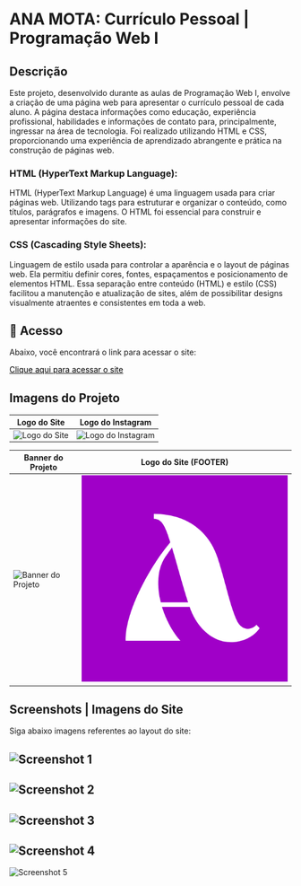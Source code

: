 # ANA MOTA: Currículo Pessoal | Programação Web I

## Descrição
Este projeto, desenvolvido durante as aulas de Programação Web I, envolve a criação de uma página web para apresentar o currículo pessoal de cada aluno. A página destaca informações como educação, experiência profissional, habilidades e informações de contato para, principalmente, ingressar na área de tecnologia. Foi realizado utilizando HTML e CSS, proporcionando uma experiência de aprendizado abrangente e prática na construção de páginas web.

### HTML (HyperText Markup Language): 


HTML (HyperText Markup Language) é uma linguagem usada para criar páginas web. Utilizando tags para estruturar e organizar o conteúdo, como títulos, parágrafos e imagens. O HTML foi essencial para construir e apresentar informações do site.

### CSS (Cascading Style Sheets): 


Linguagem de estilo usada para controlar a aparência e o layout de páginas web. Ela permitiu definir cores, fontes, espaçamentos e posicionamento de elementos HTML. Essa separação entre conteúdo (HTML) e estilo (CSS) facilitou a manutenção e atualização de sites, além de possibilitar designs visualmente atraentes e consistentes em toda a web.


## 📱 Acesso
Abaixo, você encontrará o link para acessar o site:

<a href="https://encr.pw/AnaMota-CV" style="color: black;">Clique aqui para acessar o site</a>



## Imagens do Projeto 

|     Logo do Site     |     Logo do Instagram     |
|----------------------|---------------------------|
| ![Logo do Site](https://github.com/anamota13/Projeto_CV_Pessoal---Desenvolvimento-Web-I/assets/110187484/603c458d-ed79-4d89-8711-0c852a1fa8de) | ![Logo do Instagram](https://github.com/anamota13/Projeto_CV_Pessoal---Desenvolvimento-Web-I/assets/110187484/255e2ac1-6c6e-4540-b78e-1486fd132180) |

|     Banner do Projeto     |     Logo do Site (FOOTER)     |
|----------------------|---------------------------|
| ![Banner do Projeto](https://github.com/anamota13/Projeto_CV_Pessoal---Desenvolvimento-Web-I/assets/110187484/dd988837-7a45-4fa5-a051-6d0cc592b8d4) | ![Logo do Site (FOOTER)](https://github.com/anamota13/Projeto_CV_Pessoal---Desenvolvimento-Web-I/blob/main/logo_footer.png?raw=true) |



## Screenshots | Imagens do Site

Siga abaixo imagens referentes ao layout do site: 

![Screenshot 1](https://github.com/anamota13/Projeto_CV_Pessoal---Desenvolvimento-Web-I/assets/110187484/98ac27a5-5ac5-446e-ac35-36b3e91b2ac4)
---

![Screenshot 2](https://github.com/anamota13/Projeto_CV_Pessoal---Desenvolvimento-Web-I/assets/110187484/5ef25d18-2af4-446e-8804-ce2a70f030d4)
---

![Screenshot 3](https://github.com/anamota13/Projeto_CV_Pessoal---Desenvolvimento-Web-I/assets/110187484/0cfc81d8-ce2d-49de-bf36-e406f7d5985f)
---

![Screenshot 4](https://github.com/anamota13/Projeto_CV_Pessoal---Desenvolvimento-Web-I/assets/110187484/310d567c-1753-4cdc-89ec-3cfe630f9353)
---

![Screenshot 5](https://github.com/anamota13/Projeto_CV_Pessoal---Desenvolvimento-Web-I/assets/110187484/74b5d769-93d1-4e62-9b48-afe789e0d57f)








